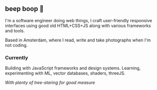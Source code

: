 ## beep boop 🌱

I'm a software engineer doing web things, I craft user-friendly responsive interfaces using good old HTML+CSS+JS along with various frameworks and tools.

Based in Amsterdam, where I read, write and take photographs when I'm not coding.

### Currently

Building with JavaScript frameworks and design systems. Learning, experimenting with ML, vector databases, shaders, threeJS.

_With plenty of tree-staring for good measure_
